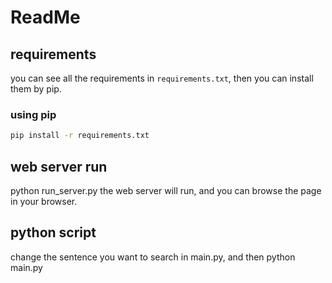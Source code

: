 # ReadMe
## requirements
you can see all the requirements in `requirements.txt`, then you can install them by pip.
### using pip
```bash
pip install -r requirements.txt
```
## web server run
python run_server.py
the web server will run, and you can browse the page in your browser.

## python script
change the sentence you want to search in main.py, and then
python main.py

